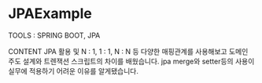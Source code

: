 # JPAExample

TOOLS : SPRING BOOT, JPA

CONTENT
JPA 활용 및 N : 1, 1 : 1, N : N 등 다양한 매핑관계를 사용해보고
도메인 주도 설계와 트렌잭션 스크립트의 차이를 배웠습니다.
jpa merge와 setter등의 사용이 실무에 적용하기 어려운 이유를 알게됐습니다. 
